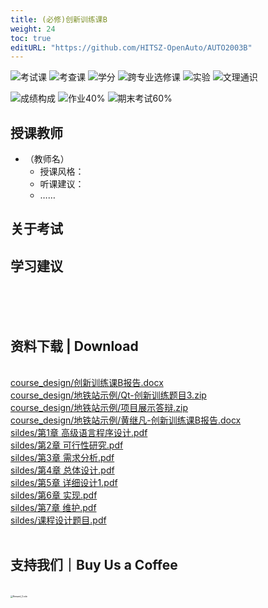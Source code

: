 ```yaml
---
title: (必修)创新训练课B
weight: 24
toc: true
editURL: "https://github.com/HITSZ-OpenAuto/AUTO2003B"
---
```


<!--
1. 通过 [Shields.io](https://shields.io/) 生成如下的徽章，标注课程的基本信息。
2. 请根据课程的具体内容增删仓库的子文件夹。子文件夹建议使用小写英文，并且添加 README.md。
3. 关于课程的描述可以不止以下几个方面，酌情增删。
4. hoa.moe 生成本课程对应页面后，请将页面链接复制到 GitHub 仓库的 About/Website 中。
5. 可以在 GitHub 页面的 About/Topics 中为课程添加话题名称。
-->

![考试课](https://img.shields.io/badge/%E8%80%83%E8%AF%95%E8%AF%BE-red)
![考查课](https://img.shields.io/badge/%E8%80%83%E6%9F%A5%E8%AF%BE-green)
![学分](https://img.shields.io/badge/%E5%AD%A6%E5%88%86-4-moccasin)
![跨专业选修课](https://img.shields.io/badge/%E8%B7%A8%E4%B8%93%E4%B8%9A%E9%80%89%E4%BF%AE%E8%AF%BE-lightskyblue)
![实验](https://img.shields.io/badge/%E5%AE%9E%E9%AA%8C-purple)
![文理通识](https://img.shields.io/badge/%E6%96%87%E7%90%86%E9%80%9A%E8%AF%86-orange)

![成绩构成](https://img.shields.io/badge/%E6%88%90%E7%BB%A9%E6%9E%84%E6%88%90-gold)
![作业40%](https://img.shields.io/badge/%E4%BD%9C%E4%B8%9A-40%25-wheat)
![期末考试60%](https://img.shields.io/badge/%E6%9C%9F%E6%9C%AB%E8%80%83%E8%AF%95-60%25-wheat)


## 授课教师

- （教师名）
  - 授课风格：
  - 听课建议：
  - ……

## 关于考试

## 学习建议

<br>
<br>
<br>
<h2>资料下载 | Download</h2>
<br>
<a href="https://gh.hoa.moe/github.com/HITSZ-OpenAuto/AUTO2003B/raw/main/course_design/%E5%88%9B%E6%96%B0%E8%AE%AD%E7%BB%83%E8%AF%BEB%E6%8A%A5%E5%91%8A.docx">course_design/创新训练课B报告.docx</a>
<br>
<a href="https://gh.hoa.moe/github.com/HITSZ-OpenAuto/AUTO2003B/raw/main/course_design/%E5%9C%B0%E9%93%81%E7%AB%99%E7%A4%BA%E4%BE%8B/Qt-%E5%88%9B%E6%96%B0%E8%AE%AD%E7%BB%83%E9%A2%98%E7%9B%AE3.zip">course_design/地铁站示例/Qt-创新训练题目3.zip</a>
<br>
<a href="https://gh.hoa.moe/github.com/HITSZ-OpenAuto/AUTO2003B/raw/main/course_design/%E5%9C%B0%E9%93%81%E7%AB%99%E7%A4%BA%E4%BE%8B/%E9%A1%B9%E7%9B%AE%E5%B1%95%E7%A4%BA%E7%AD%94%E8%BE%A9.zip">course_design/地铁站示例/项目展示答辩.zip</a>
<br>
<a href="https://gh.hoa.moe/github.com/HITSZ-OpenAuto/AUTO2003B/raw/main/course_design/%E5%9C%B0%E9%93%81%E7%AB%99%E7%A4%BA%E4%BE%8B/%E9%BB%84%E7%BB%A7%E5%87%A1-%E5%88%9B%E6%96%B0%E8%AE%AD%E7%BB%83%E8%AF%BEB%E6%8A%A5%E5%91%8A.docx">course_design/地铁站示例/黄继凡-创新训练课B报告.docx</a>
<br>
<a href="https://gh.hoa.moe/github.com/HITSZ-OpenAuto/AUTO2003B/raw/main/sildes/%E7%AC%AC1%E7%AB%A0%20%E9%AB%98%E7%BA%A7%E8%AF%AD%E8%A8%80%E7%A8%8B%E5%BA%8F%E8%AE%BE%E8%AE%A1.pdf">sildes/第1章 高级语言程序设计.pdf</a>
<br>
<a href="https://gh.hoa.moe/github.com/HITSZ-OpenAuto/AUTO2003B/raw/main/sildes/%E7%AC%AC2%E7%AB%A0%20%E5%8F%AF%E8%A1%8C%E6%80%A7%E7%A0%94%E7%A9%B6.pdf">sildes/第2章 可行性研究.pdf</a>
<br>
<a href="https://gh.hoa.moe/github.com/HITSZ-OpenAuto/AUTO2003B/raw/main/sildes/%E7%AC%AC3%E7%AB%A0%20%E9%9C%80%E6%B1%82%E5%88%86%E6%9E%90.pdf">sildes/第3章 需求分析.pdf</a>
<br>
<a href="https://gh.hoa.moe/github.com/HITSZ-OpenAuto/AUTO2003B/raw/main/sildes/%E7%AC%AC4%E7%AB%A0%20%E6%80%BB%E4%BD%93%E8%AE%BE%E8%AE%A1.pdf">sildes/第4章 总体设计.pdf</a>
<br>
<a href="https://gh.hoa.moe/github.com/HITSZ-OpenAuto/AUTO2003B/raw/main/sildes/%E7%AC%AC5%E7%AB%A0%20%E8%AF%A6%E7%BB%86%E8%AE%BE%E8%AE%A11.pdf">sildes/第5章 详细设计1.pdf</a>
<br>
<a href="https://gh.hoa.moe/github.com/HITSZ-OpenAuto/AUTO2003B/raw/main/sildes/%E7%AC%AC6%E7%AB%A0%20%E5%AE%9E%E7%8E%B0.pdf">sildes/第6章 实现.pdf</a>
<br>
<a href="https://gh.hoa.moe/github.com/HITSZ-OpenAuto/AUTO2003B/raw/main/sildes/%E7%AC%AC7%E7%AB%A0%20%E7%BB%B4%E6%8A%A4.pdf">sildes/第7章 维护.pdf</a>
<br>
<a href="https://gh.hoa.moe/github.com/HITSZ-OpenAuto/AUTO2003B/raw/main/sildes/%E8%AF%BE%E7%A8%8B%E8%AE%BE%E8%AE%A1%E9%A2%98%E7%9B%AE.pdf">sildes/课程设计题目.pdf</a>
<br>
<br>
<h2>支持我们｜Buy Us a Coffee</h2>
<br>
<img src="https://mitcher-1316637614.cos.ap-nanjing.myqcloud.com/hoa/20231112170457.png?imageSlim" alt="Reward_Code" style="zoom:25%; display: block; margin: 0 auto;" />            